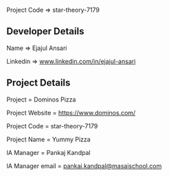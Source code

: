
Project Code  => star-theory-7179

## Developer Details ##
Name  =>  Ejajul Ansari

Linkedin  =>  www.linkedin.com/in/ejajul-ansari




## Project Details ##
Project = Dominos Pizza

Project Website = https://www.dominos.com/

Project Code = star-theory-7179

Project Name = Yummy Pizza

IA Manager = Pankaj Kandpal

IA Manager email = pankaj.kandpal@masaischool.com
